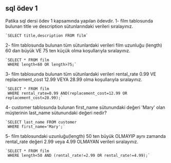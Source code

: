 ## sql ödev 1 

Patika sql dersi ödev 1 kapsamında yapılan ödevdir.
1-  film tablosunda bulunan title ve description sütunlarındaki verileri sıralayınız.

    `SELECT title,description FROM film`

2- film tablosunda bulunan tüm sütunlardaki verileri film uzunluğu (length) 60 dan büyük VE 75 ten küçük olma koşullarıyla sıralayınız.

    `SELECT * FROM film
     WHERE length<60 OR length>75;`

3-  film tablosunda bulunan tüm sütunlardaki verileri rental_rate 0.99 VE replacement_cost 12.99 VEYA 28.99 olma koşullarıyla sıralayınız.

    `SELECT * FROM film
     WHERE rental_rate=0.99 AND(replacement_cost=12.99 OR replacement_cost=28.99);`

4-  customer tablosunda bulunan first_name sütunundaki değeri 'Mary' olan müşterinin last_name sütunundaki değeri nedir?

    `SELECT last_name FROM customer
     WHERE first_name='Mary';`

5-  film tablosundaki uzunluğu(length) 50 ten büyük OLMAYIP aynı zamanda rental_rate değeri 2.99 veya 4.99 OLMAYAN verileri sıralayınız.

    `SELECT * FROM film
     WHERE length<50 AND (rental_rate!=2.99 OR rental_rate!=4.99);`